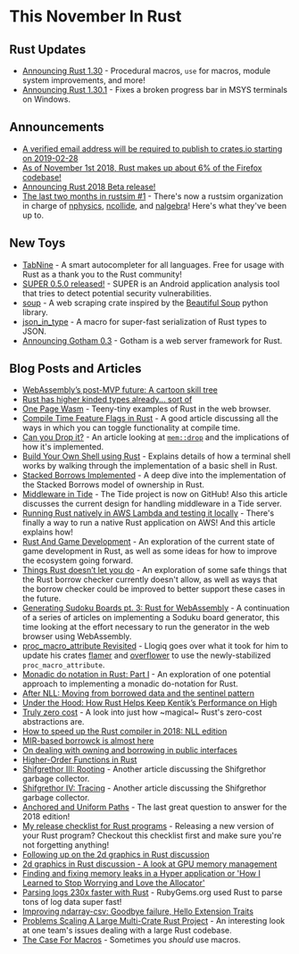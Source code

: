 # This November In Rust

## Rust Updates

* [Announcing Rust 1.30] - Procedural macros, `use` for macros, module system improvements, and more!
* [Announcing Rust 1.30.1] - Fixes a broken progress bar in MSYS terminals on Windows.

[Announcing Rust 1.30]: https://blog.rust-lang.org/2018/10/25/Rust-1.30.0.html
[Announcing Rust 1.30.1]: https://blog.rust-lang.org/2018/11/08/Rust-1.30.1.html

## Announcements

* [A verified email address will be required to publish to crates.io starting on 2019-02-28][email]
* [As of November 1st 2018, Rust makes up about 6% of the Firefox codebase!][firefox]
* [Announcing Rust 2018 Beta release!]
* [The last two months in rustsim #1] - There's now a rustsim organization in charge of [nphysics], [ncollide], and [nalgebra]! Here's what they've been up to.

[email]: https://users.rust-lang.org/t/a-verified-email-address-will-be-required-to-publish-to-crates-io-starting-on-2019-02-28/22425
[firefox]: https://twitter.com/eroc/status/1061049330574884864?s=09
[Announcing Rust 2018 Beta release!]: https://internals.rust-lang.org/t/announcing-rust-2018-beta-release/8901
[The last two months in rustsim #1]: https://www.rustsim.org/blog/2018/11/01/this-month-in-rustsim/
[nphysics]: https://nphysics.org/
[ncollide]: https://ncollide.org/
[nalgebra]: https://nalgebra.org/

## New Toys

* [TabNine] - A smart autocompleter for all languages. Free for usage with Rust as a thank you to the Rust community!
* [SUPER 0.5.0 released!] - SUPER is an Android application analysis tool that tries to detect potential security vulnerabilities.
* [soup] - A web scraping crate inspired by the [Beautiful Soup] python library.
* [json_in_type] - A macro for super-fast serialization of Rust types to JSON.
* [Announcing Gotham 0.3] - Gotham is a web server framework for Rust.

[TabNine]: https://www.reddit.com/r/rust/comments/9uhc1x
[SUPER 0.5.0 released!]: https://superanalyzer.rocks/2018/11/03/super-0.5.0-release
[soup]: https://pwoolcoc.gitlab.io/soup/soup/index.html
[Beautiful Soup]: https://www.crummy.com/software/BeautifulSoup/
[json_in_type]: https://github.com/lovasoa/json_in_type
[Announcing Gotham 0.3]: https://gotham.rs/blog/release/2018/10/29/gotham-0.3.html

## Blog Posts and Articles

* [WebAssembly’s post-MVP future: A cartoon skill tree][wasm-skill-tree]
* [Rust has higher kinded types already... sort of][rust-has-hkt]
* [One Page Wasm] - Teeny-tiny examples of Rust in the web browser.
* [Compile Time Feature Flags in Rust] - A good article discussing all the ways in which you can toggle functionality at compile time.
* [Can you Drop it?] - An article looking at [`mem::drop`] and the implications of how it's implemented.
* [Build Your Own Shell using Rust] - Explains details of how a terminal shell works by walking through the implementation of a basic shell in Rust.
* [Stacked Borrows Implemented] - A deep dive into the implementation of the Stacked Borrows model of ownership in Rust.
* [Middleware in Tide] - The Tide project is now on GitHub! Also this article discusses the current design for handling middleware in a Tide server.
* [Running Rust natively in AWS Lambda and testing it locally][rust-on-lambda] - There's finally a way to run a native Rust application on AWS! And this article explains how!
* [Rust And Game Development] - An exploration of the current state of game development in Rust, as well as some ideas for how to improve the ecosystem going forward.
* [Things Rust doesn’t let you do] - An exploration of some safe things that the Rust borrow checker currently doesn't allow, as well as ways that the borrow checker could be improved to better support these cases in the future.
* [Generating Sudoku Boards pt. 3: Rust for WebAssembly][sodoku3] - A continuation of a series of articles on implementing a Soduku board generator, this time looking at the effort necessary to run the generator in the web browser using WebAssembly.
* [proc_macro_attribute Revisited] - Llogiq goes over what it took for him to update his crates [flamer] and [overflower] to use the newly-stabilized `proc_macro_attribute`.
* [Monadic do notation in Rust: Part I][do-notation] - An exploration of one potential approach to implementing a monadic do-notation for Rust.
* [After NLL: Moving from borrowed data and the sentinel pattern][after-nll]
* [Under the Hood: How Rust Helps Keep Kentik’s Performance on High][kentik]
* [Truly zero cost] - A look into just how ~magical~ Rust's zero-cost abstractions are.
* [How to speed up the Rust compiler in 2018: NLL edition][nll-fast]
* [MIR-based borrowck is almost here][borrowck]
* [On dealing with owning and borrowing in public interfaces][owning]
* [Higher-Order Functions in Rust]
* [Shifgrethor III: Rooting] - Another article discussing the Shifgrethor garbage collector.
* [Shifgrethor IV: Tracing] - Another article discussing the Shifgrethor garbage collector.
* [Anchored and Uniform Paths] - The last great question to answer for the 2018 edition!
* [My release checklist for Rust programs][release] - Releasing a new version of your Rust program? Checkout this checklist first and make sure you're not forgetting anything!
* [Following up on the 2d graphics in Rust discussion][2d-rust]
* [2d graphics in Rust discussion - A look at GPU memory management][gpu-mem]
* [Finding and fixing memory leaks in a Hyper application or 'How I Learned to Stop Worrying and Love the Allocator'][alloc]
* [Parsing logs 230x faster with Rust][logs] - RubyGems.org used Rust to parse tons of log data super fast!
* [Improving ndarray-csv: Goodbye failure, Hello Extension Traits][ndarray-csv]
* [Problems Scaling A Large Multi-Crate Rust Project][multi-crate] - An interesting look at one team's issues dealing with a large Rust codebase.
* [The Case For Macros] - Sometimes you *should* use macros.

[wasm-skill-tree]: https://hacks.mozilla.org/2018/10/webassemblys-post-mvp-future/
[rust-has-hkt]: https://joshlf.com/post/2018/10/18/rust-higher-kinded-types-already/
[One Page Wasm]: https://fitzgen.github.io/one-page-wasm/
[Compile Time Feature Flags in Rust]: https://www.worthe-it.co.za/programming/2018/11/18/compile-time-feature-flags-in-rust.html
[Can you Drop it?]: http://optimistictypes.com/can-you-drop-it/
[`mem::drop`]: https://doc.rust-lang.org/std/mem/fn.drop.html
[Build Your Own Shell using Rust]: https://www.joshmcguigan.com/blog/build-your-own-shell-rust/
[Stacked Borrows Implemented]: https://www.ralfj.de/blog/2018/11/16/stacked-borrows-implementation.html
[Middleware in Tide]: https://rust-lang-nursery.github.io/wg-net/2018/11/07/tide-middleware.html
[rust-on-lambda]: https://medium.com/@bernardo.belchior1/running-rust-natively-in-aws-lambda-and-testing-it-locally-57080421426d
[Rust And Game Development]: https://alexene.github.io/2018/11/15/Rust-and-game-development.html
[Things Rust doesn’t let you do]: https://medium.com/@GolDDranks/things-rust-doesnt-let-you-do-draft-f596a3c740a5
[sodoku3]: https://medium.com/@rossharrison/generating-sudoku-boards-pt-3-rust-for-webassembly-85bd7294c34a
[proc_macro_attribute Revisited]: https://llogiq.github.io/2018/11/10/proc-macro.html
[flamer]: https://crates.io/crates/flamer
[overflower]: https://crates.io/crates/overflower
[do-notation]: https://varkor.github.io/blog/2018/11/10/monadic-do-notation-in-rust-part-i.html
[after-nll]: http://smallcultfollowing.com/babysteps/blog/2018/11/10/after-nll-moving-from-borrowed-data-and-the-sentinel-pattern/
[kentik]: https://www.kentik.com/blog/under-the-hood-how-rust-helps-keep-kentik's-performance-on-high/
[Truly zero cost]: https://vorner.github.io/2018/11/11/truly-zero-cost.html
[nll-fast]: https://blog.mozilla.org/nnethercote/2018/11/06/how-to-speed-up-the-rust-compiler-in-2018-nll-edition/
[borrowck]: http://smallcultfollowing.com/babysteps/blog/2018/10/31/mir-based-borrowck-is-almost-here/
[owning]: https://phaazon.net/blog/on-owning-borrowing-pub-interface
[Higher-Order Functions in Rust]: https://dev.to/deciduously/higher-order-functions-in-rust-287h
[Shifgrethor III: Rooting]: https://boats.gitlab.io/blog/post/shifgrethor-iii/
[Shifgrethor IV: Tracing]: https://boats.gitlab.io/blog/post/shifgrethor-iv/
[Anchored and Uniform Paths]: https://boats.gitlab.io/blog/post/anchored-uniform/
[release]: https://dev.to/sharkdp/my-release-checklist-for-rust-programs-1m33
[2d-rust]: https://nical.github.io/posts/rust-2d-graphics-01.html
[gpu-mem]: https://nical.github.io/posts/rust-2d-graphics-02.html
[alloc]: https://blog.1aim.com/2018/10/finding-and-fixing-memory-leaks-in-a-hyper-application-or-how-i-learned-to-stop-worrying-and-love-the-allocator/
[logs]: https://andre.arko.net/2018/10/25/parsing-logs-230x-faster-with-rust/
[ndarray-csv]: https://paulkernfeld.com/2018/10/27/improving-ndarray-csv.html
[multi-crate]: https://robert.ocallahan.org/2018/10/problems-scaling-large-multi-crate-rust.html
[The Case For Macros]: https://llogiq.github.io/2018/10/25/macros.html

